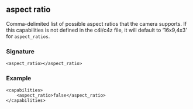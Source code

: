## aspect ratio

Comma-delimited list of possible aspect ratios that the camera supports. If this capabilities is not defined in the c4i/c4z file, it will default to ‘16x9,4x3’ for `aspect_ratios`.


### Signature

`<aspect_ratio></aspect_ratio>`


### Example

```
<capabilities>
    <aspect_ratio>false</aspect_ratio>
</capabilities>
```
